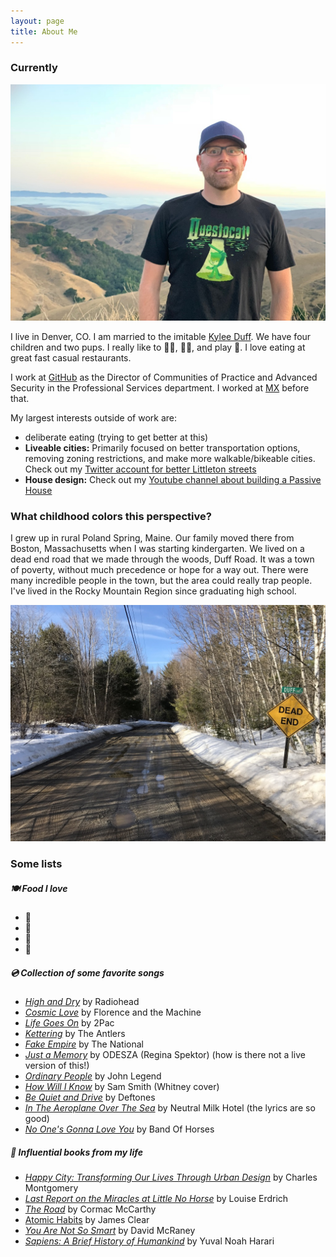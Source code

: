 ```yaml
---
layout: page
title: About Me
---
```


### Currently

<img src="/assets/picture-of-me.jpg" alt="Matthew Duff" width="600"/>

I live in Denver, CO. I am married to the imitable [Kylee Duff](https://www.instagram.com/kyleeduff). We have four children and two pups. I really like to 🚴‍♀️, 🏊‍♂️, and play 🏀. I love eating at great fast casual restaurants.

I work at [GitHub](https://github.com) as the Director of Communities of Practice and Advanced Security in the Professional Services department. I worked at [MX](https://mx.com) before that.

My largest interests outside of work are:

- deliberate eating (trying to get better at this)
- **Liveable cities:** Primarily focused on better transportation options, removing zoning restrictions, and make more walkable/bikeable cities. Check out my [Twitter account for better Littleton streets](https://www.twitter.com/littleton4bikes)
- **House design:** Check out my [Youtube channel about building a Passive House](https://www.youtube.com/channel/UCD1rs6e3tx6r2dd1QWfiN2g)

### What childhood colors this perspective?

I grew up in rural Poland Spring, Maine. Our family moved there from Boston, Massachusetts when I was starting kindergarten. We lived on a dead end road that we made through the woods, Duff Road. It was a town of poverty, without much precedence or hope for a way out. There were many incredible people in the town, but the area could really trap people. I've lived in the Rocky Mountain Region since graduating high school.

<img src="/assets/duff-road.jpg" alt="Dead End" width="600"/>

### Some lists

##### 🍽️ Food I love

- 🥑
- 🌮
- 🥟
- 🍅

##### 💿 Collection of _some favorite_ songs

- [_High and Dry_](https://www.youtube.com/watch?v=SXW1ls53lok) by Radiohead
- [_Cosmic Love_](https://www.youtube.com/watch?v=_gMq3hRLDD0) by Florence and the Machine
- [_Life Goes On_](https://www.youtube.com/watch?v=W69SSLfRJho) by 2Pac
- [_Kettering_](https://www.youtube.com/watch?v=zcUyWDyizlo) by The Antlers
- [_Fake Empire_](https://www.youtube.com/watch?v=rzpC1AzO84Q) by The National
- [_Just a Memory_](https://www.youtube.com/watch?v=RogVsavOPAE) by ODESZA (Regina Spektor) (how is there not a live version of this!)
- [_Ordinary People_](https://www.youtube.com/watch?v=6fWdT0qa6Ic) by John Legend
- [_How Will I Know_](https://www.youtube.com/watch?v=kwHACITShSI) by Sam Smith (Whitney cover)
- [_Be Quiet and Drive_](https://www.youtube.com/watch?v=kr_ufdkuQPM) by Deftones
- [_In The Aeroplane Over The Sea_](https://www.youtube.com/watch?v=wqMZv1DN1Gc) by Neutral Milk Hotel (the lyrics are so good)
- [_No One's Gonna Love You_](https://www.youtube.com/watch?v=KoQy_p3vNb8) by Band Of Horses

##### 📕 Influential books from my life

- [_Happy City: Transforming Our Lives Through Urban Design_](https://www.amazon.com/Happy-City-Transforming-Through-Design/dp/0374534888) by Charles Montgomery
- [_Last Report on the Miracles at Little No Horse_](https://www.amazon.com/Last-Report-Miracles-Little-Horse/dp/0061577626) by Louise Erdrich
- [_The Road_](https://www.amazon.com/Road-Cormac-McCarthy/dp/0307387895) by Cormac McCarthy
- [Atomic Habits](https://www.amazon.com/Atomic-Habits-Proven-Build-Break/dp/0735211299) by James Clear
- [_You Are Not So Smart_](https://www.amazon.com/You-Are-Not-So-Smart/dp/1592407366/) by David McRaney
- [_Sapiens: A Brief History of Humankind_](https://www.amazon.com/Sapiens-Brief-History-Humankind/dp/B07TTKLNHQ) by Yuval Noah Harari
